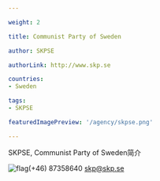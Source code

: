 ```yaml
---

weight: 2

title: Communist Party of Sweden

author: SKPSE

authorLink: http://www.skp.se 

countries: 
- Sweden

tags: 
- SKPSE

featuredImagePreview: '/agency/skpse.png'

---
```


SKPSE, Communist Party of Sweden简介 

<!--more-->

![flag](/agency/skpse.png)(+46) 87358640 skp@skp.se